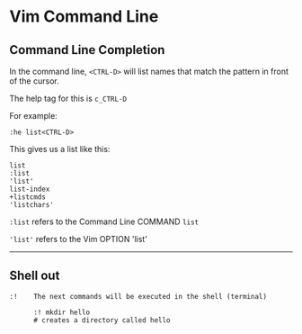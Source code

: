 # Vim Command Line


## Command Line Completion
In the command line, `<CTRL-D>` will list names that match the pattern in
front of the cursor.

The help tag for this is `c_CTRL-D`

For example:
```
:he list<CTRL-D>
```

This gives us a list like this:
```
list
:list
'list'
list-index
+listcmds
'listchars'
```

`:list` refers to the Command Line COMMAND `list`

`'list'` refers to the Vim OPTION 'list'


----
## Shell out
```
:!    The next commands will be executed in the shell (terminal)

      :! mkdir hello
      # creates a directory called hello
```
